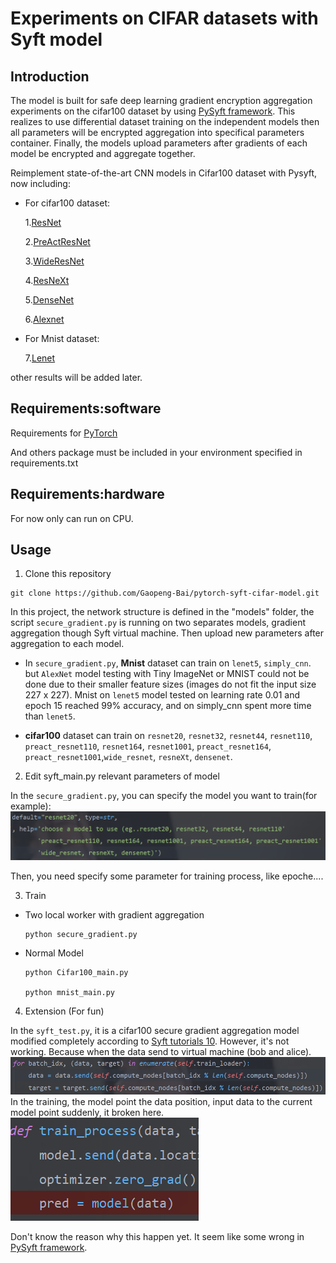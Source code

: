 # Experiments on CIFAR datasets with Syft model

## Introduction

The model is built for safe deep learning gradient encryption aggregation experiments on the cifar100 dataset by using [PySyft framework](https://github.com/OpenMined/PySyft). This realizes to use differential dataset training on the independent models then all parameters will be encrypted aggregation into specifical parameters container. Finally, the models upload parameters after gradients of each model be encrypted and aggregate together.

Reimplement state-of-the-art CNN models in Cifar100 dataset with Pysyft, now including:
* For cifar100 dataset:

    1.[ResNet](https://arxiv.org/abs/1512.03385v1)
    
    2.[PreActResNet](https://arxiv.org/abs/1603.05027v3)
    
    3.[WideResNet](https://arxiv.org/abs/1605.07146v4)
    
    4.[ResNeXt](https://arxiv.org/abs/1611.05431v2)
    
    5.[DenseNet](https://arxiv.org/abs/1608.06993v4)

    6.[Alexnet](https://arxiv.org/ftp/arxiv/papers/1803/1803.01164.pdf)
* For Mnist dataset:

    7.[Lenet](https://arxiv.org/pdf/1909.12778.pdf)

other results will be added later.

## Requirements:software

Requirements for [PyTorch](http://pytorch.org/)

And others package must be included in your environment specified in requirements.txt

## Requirements:hardware

For now only can run on CPU.

## Usage

1. Clone this repository

```
git clone https://github.com/Gaopeng-Bai/pytorch-syft-cifar-model.git
```

In this project, the network structure is defined in the "models" folder, the script ```secure_gradient.py``` is running on two separates models, gradient aggregation though Syft virtual machine. Then upload new parameters after aggregation to each model.

* In ```secure_gradient.py```, **Mnist** dataset can train on ``lenet5``, ``simply_cnn``.  but ``AlexNet`` model testing with Tiny ImageNet or MNIST could not be done due to their smaller feature sizes (images do not fit the input size 227 x 227). Mnist on ``lenet5`` model tested on learning rate 0.01 and epoch 15 reached 99% accuracy, and on simply_cnn spent more time than ``lenet5``.

* **cifar100** dataset can train on ``resnet20``, ``resnet32``, ``resnet44``, ``resnet110``, ``preact_resnet110``, ``resnet164``, ``resnet1001``, ``preact_resnet164``, ``preact_resnet1001``,``wide_resnet``, ``resneXt``, ``densenet``.

2. Edit syft_main.py relevant parameters of model

In the ```secure_gradient.py```, you can specify the model you want to train(for example):
![avatar](images/models.png)

Then, you need specify some parameter for training process, like epoche....

3. Train

* Two local worker with gradient aggregation

    ```
    python secure_gradient.py
    ```

* Normal Model 

    ```
    python Cifar100_main.py

    python mnist_main.py
    ```

4. Extension (For fun)

In the  ```syft_test.py```, it is a cifar100 secure gradient aggregation model modified completely according to [Syft tutorials 10](https://github.com/OpenMined/PySyft/blob/master/examples/tutorials/Part%2010%20-%20Federated%20Learning%20with%20Secure%20Aggregation.ipynb).   However, it's not working. Because when the data send to virtual machine (bob and alice). 
![avatar](images/data_pro.png)
In the training, the model point the data position, input data to the current model point suddenly, it broken here. 
![avatar](images/pro.png)

Don't know the reason why this happen yet. It seem like some wrong in [PySyft framework](https://github.com/OpenMined/PySyft).  
